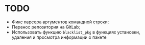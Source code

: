 # TODO

* Фикс парсера аргументов командной строки;
* Перенос репозитория на GitLab;
* Использовать функцию `blacklist_pkg` в функциях установки, удаления и просмотра информации о пакете
